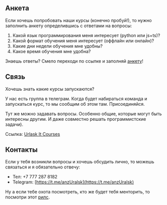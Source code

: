 ## Анкета

Если хочешь попробовать наши курсы (конечно пробуй!), то нужно заполнить анкету определившись с ответами на вопросы:
1. Какой язык программирования меня интересует (python или js+ts)?
1. Какой формат обучения меня интересует (оффлайн или онлайн)?
1. Какие дни недели обучения мне удобны?
1. Какое время обучения мне удобна?

Знаешь ответы? Смело переходи по ссылке и заполняй [анкету](https://forms.gle/Mwm6J3CvHakJBcrGA)!

## Связь
Хочешь знать какие курсы запускаются?

У нас есть группа в телеграм. Когда будет набираться команда и запускаться курс, то мы сообщим об этом там. Присоединяйся.

Тут же можно задавать вопросы. Особенно общие, которые могут быть интересны другим. И даже совместно решать программистские задачи).

Ссылка: [Urlask It Courses](https://t.me/uralsk_it_courses)

## Контакты

Если у тебя возникли вопросы и хочешь обсудить лично, то можешь связаться и я обязательно отвечу:
- Тел: +7 777 287 8182
- Telegram: [https://t.me/anzUralsk](https://t.me/anzUralsk)

Ну а если тебе охота посмотреть, кто же будет тебя менторить, то посмотри этот [рилс](https://www.instagram.com/reel/DOf7MwmDGKg/?igsh=NnhwaHBqazZqNjhh).
